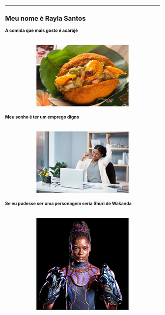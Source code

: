***
## Meu nome é Rayla Santos


**A comida que mais gosto é acarajé** 
<h1 align="center">
  <img src="imagem/acaraje.png" alt="comida" width="300">
</h1>

**Meu sonho é ter um emprego digno** 
<h1 align="center">
  <img src="imagem/feliz.png" alt="sonho" width="300">
</h1>

**Se eu pudesse ser uma personagem seria Shuri de Wakanda**
<h1 align="center">
  <img src="imagem/shuri.png" alt="personagem" width="300">
</h1>
